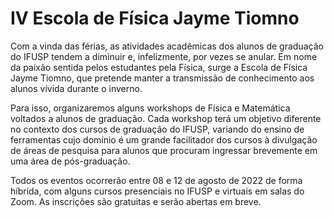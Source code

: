 # IV Escola de Física Jayme Tiomno

Com a vinda das férias, as atividades acadêmicas dos alunos de graduação do IFUSP tendem a diminuir e, infelizmente, por vezes se anular. Em nome da paixão sentida pelos estudantes pela Física, surge a Escola de Física Jayme Tiomno, que pretende manter a transmissão de conhecimento aos alunos vívida durante o inverno.

Para isso, organizaremos alguns workshops de Física e Matemática voltados a alunos de graduação. Cada workshop terá um objetivo diferente no contexto dos cursos de graduação do IFUSP, variando do ensino de ferramentas cujo domínio é um grande facilitador dos cursos à divulgação de áreas de pesquisa para alunos que procuram ingressar brevemente em uma área de pós-graduação.

Todos os eventos ocorrerão entre 08 e 12 de agosto de 2022 de forma híbrida, com alguns cursos presenciais no IFUSP e virtuais em salas do Zoom. As inscrições são gratuitas e serão abertas em breve.
